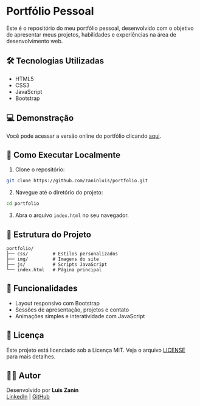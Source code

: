 # Portfólio Pessoal

Este é o repositório do meu portfólio pessoal, desenvolvido com o objetivo de apresentar meus projetos, habilidades e experiências na área de desenvolvimento web.

## 🛠 Tecnologias Utilizadas

- HTML5  
- CSS3  
- JavaScript  
- Bootstrap  

## 💻 Demonstração

Você pode acessar a versão online do portfólio clicando [aqui](https://zaninluis.github.io/portfolio/).

## 🚀 Como Executar Localmente

1. Clone o repositório:

```bash
git clone https://github.com/zaninluis/portfolio.git
```

2. Navegue até o diretório do projeto:

```bash
cd portfolio
```

3. Abra o arquivo `index.html` no seu navegador.

## 📁 Estrutura do Projeto

```
portfolio/
├── css/         # Estilos personalizados
├── img/         # Imagens do site
├── js/          # Scripts JavaScript
└── index.html   # Página principal
```

## 📌 Funcionalidades

- Layout responsivo com Bootstrap  
- Sessões de apresentação, projetos e contato  
- Animações simples e interatividade com JavaScript  

## 📄 Licença

Este projeto está licenciado sob a Licença MIT. Veja o arquivo [LICENSE](LICENSE) para mais detalhes.

## 👨‍💻 Autor

Desenvolvido por **Luis Zanin**  
[LinkedIn](https://www.linkedin.com/in/zaninluis/) | [GitHub](https://github.com/zaninluis)
